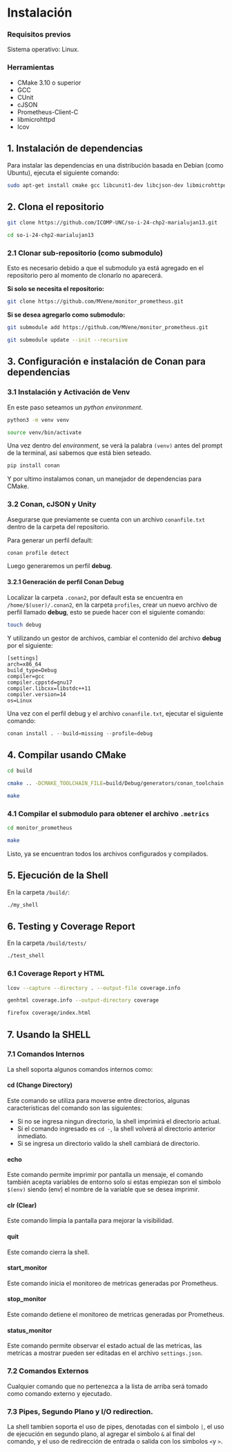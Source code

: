 # Instalación

### Requisitos previos

Sistema operativo: Linux.

### Herramientas

- CMake 3.10 o superior
- GCC
- CUnit
- cJSON
- Prometheus-Client-C
- libmicrohttpd
- lcov

## 1. Instalación de dependencias

Para instalar las dependencias en una distribución basada en Debian (como Ubuntu), ejecuta el siguiente comando:

```bash
sudo apt-get install cmake gcc libcunit1-dev libcjson-dev libmicrohttpd-dev lcov
```

## 2. Clona el repositorio

```bash
git clone https://github.com/ICOMP-UNC/so-i-24-chp2-marialujan13.git

cd so-i-24-chp2-marialujan13
```

### 2.1 Clonar sub-repositorio (como submodulo)

Esto es necesario debido a que el submodulo ya está agregado en el repositorio pero al momento de clonarlo no aparecerá.

**Si solo se necesita el repositorio:**

```bash
git clone https://github.com/MVene/monitor_prometheus.git
```

**Si se desea agregarlo como submodulo:**

```bash
git submodule add https://github.com/MVene/monitor_prometheus.git

git submodule update --init --recursive
```

## 3. Configuración e instalación de Conan para dependencias

### 3.1 Instalación y Activación de Venv

En este paso seteamos un *python environment*.

```bash
python3 -m venv venv
```

```bash
source venv/bin/activate
```

Una vez dentro del *environment*, se verá la palabra `(venv)` antes del prompt de la terminal, asi sabemos que está bien seteado.

```python
pip install conan
```

Y por ultimo instalamos conan, un manejador de dependencias para CMake.

### 3.2 Conan, cJSON y Unity

Asegurarse que previamente se cuenta con un archivo `conanfile.txt` dentro de la carpeta del repositorio.

Para generar un perfil default:

```python
conan profile detect
```

Luego generaremos un perfil **debug**.

#### 3.2.1 Generación de perfil Conan Debug

Localizar la carpeta `.conan2`, por default esta se encuentra en `/home/$(user)/.conan2`, en la carpeta `profiles`, crear un nuevo archivo de perfil llamado **debug**, esto se puede hacer con el siguiente comando:

```bash
touch debug
```

Y utilizando un gestor de archivos, cambiar el contenido del archivo **debug** por el siguiente:

```file
[settings]
arch=x86_64
build_type=Debug
compiler=gcc
compiler.cppstd=gnu17
compiler.libcxx=libstdc++11
compiler.version=14
os=Linux
```

Una vez con el perfil debug y el archivo `conanfile.txt`, ejecutar el siguiente comando:

```python
conan install . --build=missing --profile=debug
```

## 4. Compilar usando CMake

```bash
cd build

cmake .. -DCMAKE_TOOLCHAIN_FILE=build/Debug/generators/conan_toolchain.cmake -DCMAKE_BUILD_TYPE=Debug -DRUN_COVERAGE=1

make
```

### 4.1 Compilar el submodulo para obtener el archivo `.metrics`

```bash
cd monitor_prometheus

make
```

Listo, ya se encuentran todos los archivos configurados y compilados.

## 5. Ejecución de la Shell

En la carpeta `/build/`:

```bash
./my_shell
```

## 6. Testing y Coverage Report

En la carpeta `/build/tests/`

```bash
./test_shell
```

### 6.1 Coverage Report y HTML

```bash
lcov --capture --directory . --output-file coverage.info

genhtml coverage.info --output-directory coverage

firefox coverage/index.html
```

## 7. Usando la SHELL

### 7.1 Comandos Internos

La shell soporta algunos comandos internos como:

#### cd (Change Directory)

Este comando se utiliza para moverse entre directorios, algunas caracteristicas del comando son las siguientes:

- Si no se ingresa ningun directorio, la shell imprimirá el directorio actual.
- Si el comando ingresado es `cd -`, la shell volverá al directorio anterior inmediato.
- Si se ingresa un directorio valido la shell cambiará de directorio.

#### echo

Este comando permite imprimir por pantalla un mensaje, el comando también acepta variables de entorno solo si estas empiezan son el simbolo `$(env)` siendo (env) el nombre de la variable que se desea imprimir.

#### clr (Clear)

Este comando limpia la pantalla para mejorar la visibilidad.

#### quit

Este comando cierra la shell.

#### start_monitor

Este comando inicia el monitoreo de metricas generadas por Prometheus.

#### stop_monitor

Este comando detiene el monitoreo de metricas generadas por Prometheus.

#### status_monitor

Este comando permite observar el estado actual de las metricas, las metricas a mostrar pueden ser editadas en el archivo `settings.json`.

### 7.2 Comandos Externos

Cualquier comando que no pertenezca a la lista de arriba será tomado como comando externo y ejecutado.

### 7.3 Pipes, Segundo Plano y I/O redirection.

La shell tambien soporta el uso de pipes, denotadas con el simbolo `|`, el uso de ejecución en segundo plano, al agregar el simbolo `&` al final del comando, y el uso de redirección de entrada o salida con los simbolos `<`y `>`.

